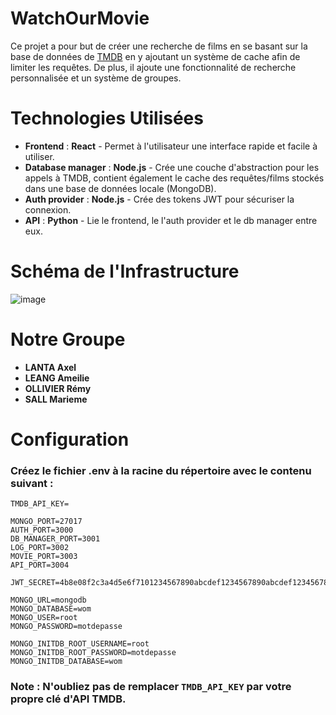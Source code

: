 # WatchOurMovie

Ce projet a pour but de créer une recherche de films en se basant sur la base de données de [TMDB](https://www.themoviedb.org/?language=fr) en y ajoutant un système de cache afin de limiter les requêtes. De plus, il ajoute une fonctionnalité de recherche personnalisée et un système de groupes.

# Technologies Utilisées
- **Frontend** : **React** - Permet à l'utilisateur une interface rapide et facile à utiliser.
- **Database manager** : **Node.js** - Crée une couche d'abstraction pour les appels à TMDB, contient également le cache des requêtes/films stockés dans une base de données locale (MongoDB).
- **Auth provider** : **Node.js** - Crée des tokens JWT pour sécuriser la connexion.
- **API** : **Python** - Lie le frontend, le l'auth provider et le db manager entre eux.

# Schéma de l'Infrastructure

![image](https://github.com/PingouinDuTurfu/WatchOurMovie/assets/91423302/f6958f68-1e84-4f95-bb60-c3048c23a27d)

# Notre Groupe

- **LANTA Axel**
- **LEANG Ameilie**
- **OLLIVIER Rémy**
- **SALL Marieme**

# Configuration
### Créez le fichier .env à la racine du répertoire avec le contenu suivant :

```
TMDB_API_KEY=

MONGO_PORT=27017
AUTH_PORT=3000
DB_MANAGER_PORT=3001
LOG_PORT=3002
MOVIE_PORT=3003
API_PORT=3004

JWT_SECRET=4b8e08f2c3a4d5e6f7101234567890abcdef1234567890abcdef1234567890ab

MONGO_URL=mongodb
MONGO_DATABASE=wom
MONGO_USER=root
MONGO_PASSWORD=motdepasse

MONGO_INITDB_ROOT_USERNAME=root
MONGO_INITDB_ROOT_PASSWORD=motdepasse
MONGO_INITDB_DATABASE=wom
```
### Note : N'oubliez pas de remplacer `TMDB_API_KEY` par votre propre clé d'API TMDB.
